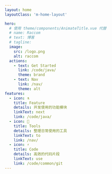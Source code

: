 ```yaml
---
layout: home
layoutClass: 'm-home-layout'

hero:
  # 使用 theme/components/AnimateTitle.vue 代替 
  # name: Raccom
  # text: 博客
  # tagline: 
  image:
    src: /logo.png
    alt: raccom
  actions:
    - text: Get Started
      link: /code/java/
      theme: brand
    - text: Nav
      link: /nav/
      theme: alt
features:
  - icon: ⚗
    title: Feature
    details: 开发使用的功能模块
    linkText: next
    link: /code/java/
  - icon: 🔧
    title: Tools
    details: 整理日常使用的工具
    linkText: to
    link: /nav/
  - icon: ⚡
    title: Code
    details: 高效的代码片段
    linkText: use
    link: /code/common/git
---
```


<style lang="scss">
.m-home-layout .image-src{
    opacity: 0.9;
    transition: .3s;
}
.m-home-layout .image-src:hover {
    opacity: 1;
}
</style>

<script lang="ts" setup>
  import './utils/version.ts';
</script>
